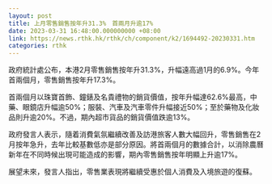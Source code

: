 ```yaml
---
layout: post
title: 上月零售銷售按年升31.3%　首兩月升逾17%
date: 2023-03-31 16:48:00.000000000 +08:00
link: https://news.rthk.hk/rthk/ch/component/k2/1694492-20230331.htm
categories: rthk
---
```


政府統計處公布，本港2月零售銷售按年升31.3%，升幅遠高過1月的6.9%。今年首兩個月，零售銷售按年升17.3%。

首兩個月以珠寶首飾、鐘錶及名貴禮物的銷貨價值，按年升幅達62.6%最高，中藥、眼鏡店升幅逾50%；服裝、汽車及汽車零件升幅接近50%；至於藥物及化妝品則升逾20%。不過，期內超市貨品的銷貨價值跌逾13%。

政府發言人表示，隨着消費氣氛繼續改善及訪港旅客人數大幅回升，零售銷售在2月按年急升，去年比較基數低亦是部分原因。將首兩個月的數據合計，以消除農曆新年在不同時候出現可能造成的影響，期內零售銷售按年明顯上升逾17%。
 
展望未來，發言人指出，零售業表現將繼續受惠於個人消費及入境旅遊的復蘇。
